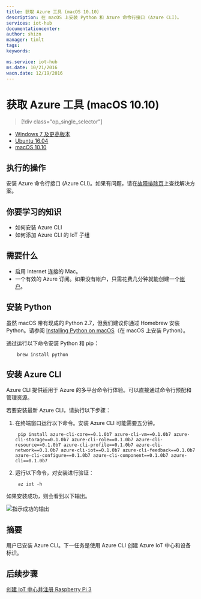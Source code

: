 ```yaml
---
title: 获取 Azure 工具 (macOS 10.10)
description: 在 macOS 上安装 Python 和 Azure 命令行接口 (Azure CLI)。
services: iot-hub
documentationcenter: 
author: shizn
manager: timlt
tags: 
keywords: 

ms.service: iot-hub
ms.date: 10/21/2016
wacn.date: 12/19/2016
---
```


# 获取 Azure 工具 (macOS 10.10)
> [!div class="op_single_selector"]
- [Windows 7 及更高版本](./iot-hub-raspberry-pi-kit-node-lesson2-get-azure-tools-win32.md)
- [Ubuntu 16.04](./iot-hub-raspberry-pi-kit-node-lesson2-get-azure-tools-ubuntu.md)
- [macOS 10.10](./iot-hub-raspberry-pi-kit-node-lesson2-get-azure-tools-mac.md)

## 执行的操作
安装 Azure 命令行接口 (Azure CLI)。如果有问题，请在[故障排除页](./iot-hub-raspberry-pi-kit-node-troubleshooting.md)上查找解决方案。

## 你要学习的知识
* 如何安装 Azure CLI
* 如何添加 Azure CLI 的 IoT 子组

## 需要什么
* 启用 Internet 连接的 Mac。
* 一个有效的 Azure 订阅。如果没有帐户，只需花费几分钟就能创建一个[帐户](https://www.azure.cn/pricing/1rmb-trial/)。

## 安装 Python
虽然 macOS 带有现成的 Python 2.7，但我们建议你通过 Homebrew 安装 Python。请参阅 [Installing Python on macOS](http://docs.python-guide.org/en/latest/starting/install/osx/)（在 macOS 上安装 Python）。

通过运行以下命令安装 Python 和 pip：

        brew install python

## 安装 Azure CLI
Azure CLI 提供适用于 Azure 的多平台命令行体验。可以直接通过命令行预配和管理资源。

若要安装最新 Azure CLI，请执行以下步骤：

1. 在终端窗口运行以下命令。安装 Azure CLI 可能需要五分钟。
   
        pip install azure-cli-core==0.1.0b7 azure-cli-vm==0.1.0b7 azure-cli-storage==0.1.0b7 azure-cli-role==0.1.0b7 azure-cli-resource==0.1.0b7 azure-cli-profile==0.1.0b7 azure-cli-network==0.1.0b7 azure-cli-iot==0.1.0b7 azure-cli-feedback==0.1.0b7 azure-cli-configure==0.1.0b7 azure-cli-component==0.1.0b7 azure-cli==0.1.0b7

2. 运行以下命令，对安装进行验证：
   
        az iot -h

如果安装成功，则会看到以下输出。

![指示成功的输出](./media/iot-hub-raspberry-pi-lessons/lesson2/az_iot_help_osx.png)  

## 摘要
用户已安装 Azure CLI。下一任务是使用 Azure CLI 创建 Azure IoT 中心和设备标识。

## 后续步骤
[创建 IoT 中心并注册 Raspberry Pi 3](./iot-hub-raspberry-pi-kit-node-lesson2-prepare-azure-iot-hub.md)

<!---HONumber=Mooncake_1212_2016-->